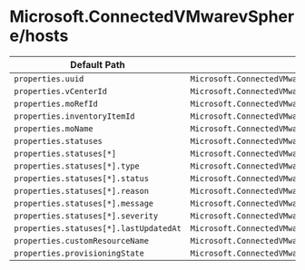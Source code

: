 # Microsoft.ConnectedVMwarevSphere/hosts

| Default Path | Alias |
|---|---|
| `properties.uuid` | `Microsoft.ConnectedVMwarevSphere/hosts/uuid` |
| `properties.vCenterId` | `Microsoft.ConnectedVMwarevSphere/hosts/vCenterId` |
| `properties.moRefId` | `Microsoft.ConnectedVMwarevSphere/hosts/moRefId` |
| `properties.inventoryItemId` | `Microsoft.ConnectedVMwarevSphere/hosts/inventoryItemId` |
| `properties.moName` | `Microsoft.ConnectedVMwarevSphere/hosts/moName` |
| `properties.statuses` | `Microsoft.ConnectedVMwarevSphere/hosts/statuses` |
| `properties.statuses[*]` | `Microsoft.ConnectedVMwarevSphere/hosts/statuses[*]` |
| `properties.statuses[*].type` | `Microsoft.ConnectedVMwarevSphere/hosts/statuses[*].type` |
| `properties.statuses[*].status` | `Microsoft.ConnectedVMwarevSphere/hosts/statuses[*].status` |
| `properties.statuses[*].reason` | `Microsoft.ConnectedVMwarevSphere/hosts/statuses[*].reason` |
| `properties.statuses[*].message` | `Microsoft.ConnectedVMwarevSphere/hosts/statuses[*].message` |
| `properties.statuses[*].severity` | `Microsoft.ConnectedVMwarevSphere/hosts/statuses[*].severity` |
| `properties.statuses[*].lastUpdatedAt` | `Microsoft.ConnectedVMwarevSphere/hosts/statuses[*].lastUpdatedAt` |
| `properties.customResourceName` | `Microsoft.ConnectedVMwarevSphere/hosts/customResourceName` |
| `properties.provisioningState` | `Microsoft.ConnectedVMwarevSphere/hosts/provisioningState` |

